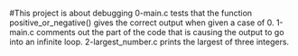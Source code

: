 #This project is about debugging
0-main.c tests that the function positive_or_negative() gives the correct output when given a case of 0.
1-main.c comments out the part of the code that is causing the output to go into an infinite loop.
2-largest_number.c prints the largest of three integers.
